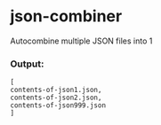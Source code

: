 # json-combiner
Autocombine multiple JSON files into 1


### Output: 
```
[
contents-of-json1.json, 
contents-of-json2.json, 
contents-of-json999.json 
]
```
